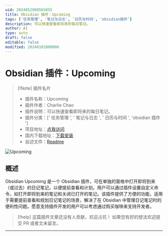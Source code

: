 ```yaml
---
uid: 2024052908565055
title: Obsidian 插件：Upcoming
tags: ['任务管理', '笔记与日志', '日历与时间', 'obsidian插件']
description: 可以快速查看即将来的每日笔记。
author: AI
type: auto
draft: false
editable: false
modified: 20240101000000
---
```


# Obsidian 插件：Upcoming

> [!Note] 插件名片
> - 插件名称：Upcoming
> - 插件作者：Charlie Chao
> - 插件说明：可以快速查看即将来的每日笔记。
> - 插件分类：[' 任务管理 ', ' 笔记与日志 ', ' 日历与时间 ', 'obsidian 插件 ']
> - 项目地址：[点我访问](https://github.com/charliecm/obsidian-upcoming)
> - 国内下载地址：[下载安装](https://pkmer.cn/products/plugin/pluginMarket/?obsidian-upcoming)
> - 自述文件：[Readme](https://ghproxy.net/https://raw.githubusercontent.com/charliecm/obsidian-upcoming/main/README.md)

![Upcoming](https://cdn.pkmer.cn/covers/obsidian-upcoming.gif!pkmer)

## 概述

Obsidian Upcoming 是一个 Obsidian 插件，可在单独的窗格中打开即将到来（或过去）的日记笔记，以便提前查看和计划。用户可以通过插件设置自定义命令，如打开即将到来的笔记和关闭已打开的笔记。该插件提供了方便的功能，适用于需要提前查看和规划日记笔记的场景，解决了在 Obsidian 中管理日记笔记时的便利性问题。愿意支持插件开发的用户可以考虑通过购买咖啡来支持开发者。

> [!help]
> 这篇插件文章还没有人贡献，欢迎占坑！
> 如果您有好的想法欢迎提交 PR 或者文末留言。

---



